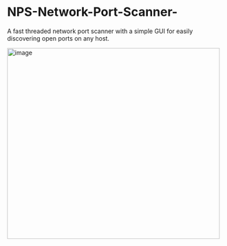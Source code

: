 # NPS-Network-Port-Scanner-
A fast threaded network port scanner with a simple GUI for easily discovering open ports on any host.

<img width="494" height="443" alt="image" src="https://github.com/user-attachments/assets/eba1f03b-3c7b-4dc4-a84a-b059879a1aa8" />
